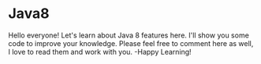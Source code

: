 # Java8
Hello everyone!
Let's learn about Java 8 features here. I'll show you some code to improve your knowledge. Please feel free to comment here as well, I love to read them and work with you. 
-Happy Learning!
